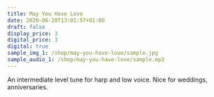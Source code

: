 ```yaml
---
title: May You Have Love
date: 2020-06-28T13:01:57+01:00
draft: false
display_price: 3
digital_price: 3
digital: true
sample_img_1: /shop/may-you-have-love/sample.jpg
sample_audio_1: /shop/may-you-have-love/sample.mp3
---
```


An intermediate level tune for harp and low voice.  Nice for weddings, anniversaries. 
